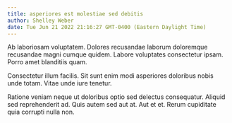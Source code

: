 ```yaml
---
title: asperiores est molestiae sed debitis
author: Shelley Weber
date: Tue Jun 21 2022 21:16:27 GMT-0400 (Eastern Daylight Time)
---
```

Ab laboriosam voluptatem. Dolores recusandae laborum doloremque recusandae magni cumque quidem. Labore voluptates consectetur ipsam. Porro amet blanditiis quam.

 Consectetur illum facilis. Sit sunt enim modi asperiores doloribus nobis unde totam. Vitae unde iure tenetur.

 Ratione veniam neque ut doloribus optio sed delectus consequatur. Aliquid sed reprehenderit ad. Quis autem sed aut at. Aut et et. Rerum cupiditate quia corrupti nulla non.